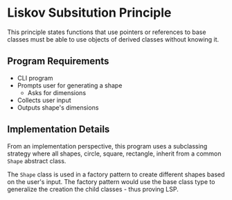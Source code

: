 # Liskov Subsitution Principle
This principle states functions that use pointers or references to base classes must be able to use objects of derived classes without knowing it.


## Program Requirements
* CLI program 
* Prompts user for generating a shape
    * Asks for dimensions
* Collects user input
* Outputs shape's dimensions


## Implementation Details
From an implementation perspective, this program uses a subclassing strategy where all shapes, circle, square, rectangle,  inherit from a common `Shape` abstract class.

The `Shape` class is used in a factory pattern to create different shapes based on the user's input. The factory pattern would use the base class type to generalize the creation the child classes - thus proving LSP.  

